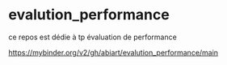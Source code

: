 # evalution_performance
ce repos est dédie à tp évaluation de performance  


https://mybinder.org/v2/gh/abiart/evalution_performance/main
